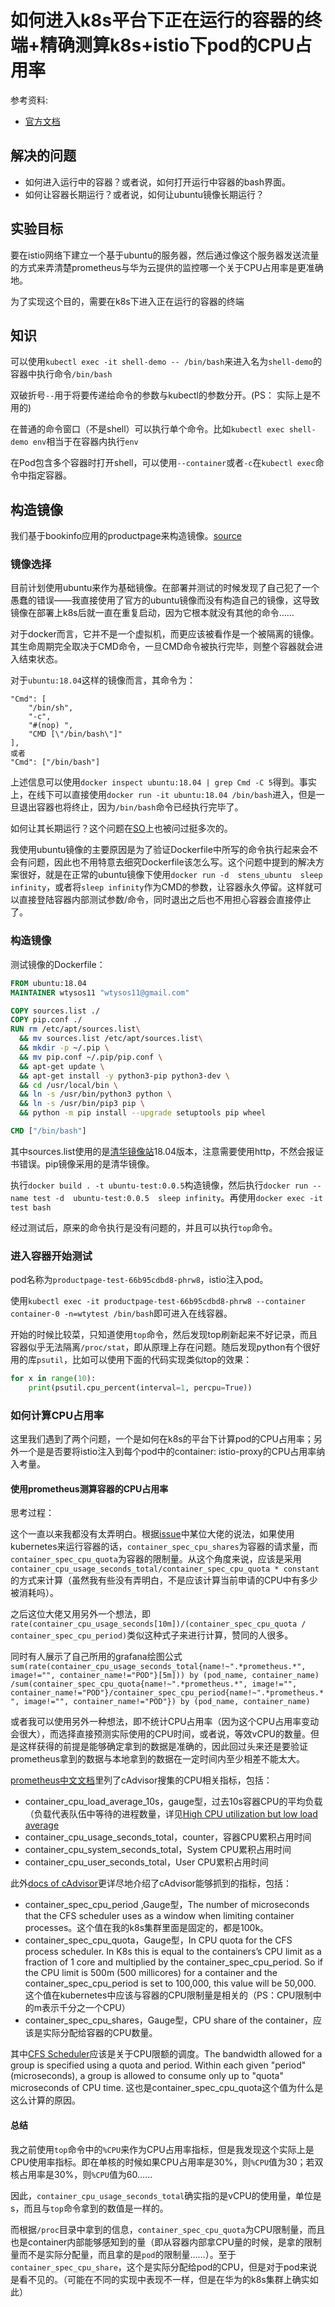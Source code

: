 # 如何进入k8s平台下正在运行的容器的终端+精确测算k8s+istio下pod的CPU占用率

参考资料:
* [官方文档](https://kubernetes.io/zh/docs/tasks/debug-application-cluster/get-shell-running-container/)

## 解决的问题

* 如何进入运行中的容器？或者说，如何打开运行中容器的bash界面。
* 如何让容器长期运行？或者说，如何让ubuntu镜像长期运行？

## 实验目标

要在istio网络下建立一个基于ubuntu的服务器，然后通过像这个服务器发送流量的方式来弄清楚prometheus与华为云提供的监控哪一个关于CPU占用率是更准确地。

为了实现这个目的，需要在k8s下进入正在运行的容器的终端

## 知识

可以使用`kubectl exec -it shell-demo -- /bin/bash`来进入名为`shell-demo`的容器中执行命令`/bin/bash`

双破折号`--`用于将要传递给命令的参数与kubectl的参数分开。(PS： 实际上是不用的)

在普通的命令窗口（不是shell）可以执行单个命令。比如`kubectl exec shell-demo env`相当于在容器内执行`env`

在Pod包含多个容器时打开shell，可以使用`--container`或者`-c`在`kubectl exec`命令中指定容器。

## 构造镜像

我们基于bookinfo应用的productpage来构造镜像。[source](https://github.com/istio/istio/tree/master/samples/bookinfo/src/productpage)

### 镜像选择

目前计划使用ubuntu来作为基础镜像。在部署并测试的时候发现了自己犯了一个愚蠢的错误——我直接使用了官方的ubuntu镜像而没有构造自己的镜像，这导致镜像在部署上k8s后就一直在重复启动，因为它根本就没有其他的命令……

对于docker而言，它并不是一个虚拟机，而更应该被看作是一个被隔离的镜像。其生命周期完全取决于CMD命令，一旦CMD命令被执行完毕，则整个容器就会进入结束状态。

对于`ubuntu:18.04`这样的镜像而言，其命令为：

```
"Cmd": [
    "/bin/sh",
    "-c",
    "#(nop) ",
    "CMD [\"/bin/bash\"]"
],
或者
"Cmd": ["/bin/bash"]
```

上述信息可以使用`docker inspect ubuntu:18.04 | grep Cmd -C 5`得到。事实上，在线下可以直接使用`docker run -it ubuntu:18.04 /bin/bash`进入，但是一旦退出容器也将终止，因为`/bin/bash`命令已经执行完毕了。

如何让其长期运行？这个问题在[SO](https://stackoverflow.com/questions/43419500/how-do-you-start-a-docker-ubuntu-container-into-bash)上也被问过挺多次的。

我使用ubuntu镜像的主要原因是为了验证Dockerfile中所写的命令执行起来会不会有问题，因此也不用特意去细究Dockerfile该怎么写。这个问题中提到的解决方案很好，就是在正常的ubuntu镜像下使用`docker run -d  stens_ubuntu  sleep infinity`，或者将`sleep infinity`作为CMD的参数，让容器永久停留。这样就可以直接登陆容器内部测试参数/命令，同时退出之后也不用担心容器会直接停止了。

### 构造镜像

测试镜像的Dockerfile：

```Dockerfile
FROM ubuntu:18.04
MAINTAINER wtysos11 "wtysos11@gmail.com"

COPY sources.list ./
COPY pip.conf ./
RUN rm /etc/apt/sources.list\
  && mv sources.list /etc/apt/sources.list\
  && mkdir -p ~/.pip \
  && mv pip.conf ~/.pip/pip.conf \
  && apt-get update \
  && apt-get install -y python3-pip python3-dev \
  && cd /usr/local/bin \
  && ln -s /usr/bin/python3 python \
  && ln -s /usr/bin/pip3 pip \
  && python -m pip install --upgrade setuptools pip wheel 

CMD ["/bin/bash"]
```

其中sources.list使用的是[清华镜像站](https://mirrors.tuna.tsinghua.edu.cn/help/ubuntu/)18.04版本，注意需要使用http，不然会报证书错误。pip镜像采用的是清华镜像。

执行`docker build . -t ubuntu-test:0.0.5`构造镜像，然后执行`docker run --name test -d  ubuntu-test:0.0.5  sleep infinity`。再使用`docker exec -it test bash`

经过测试后，原来的命令执行是没有问题的，并且可以执行`top`命令。

### 进入容器开始测试

pod名称为`productpage-test-66b95cdbd8-phrw8`，istio注入pod。

使用`kubectl exec -it productpage-test-66b95cdbd8-phrw8 --container container-0 -n=wtytest /bin/bash`即可进入在线容器。

开始的时候比较菜，只知道使用`top`命令，然后发现top刷新起来不好记录，而且容器似乎无法隔离`/proc/stat`，即从原理上存在问题。随后发现python有个很好用的库`psutil`，比如可以使用下面的代码实现类似top的效果：

```python
for x in range(10):
    print(psutil.cpu_percent(interval=1, percpu=True))
```

### 如何计算CPU占用率

这里我们遇到了两个问题，一个是如何在k8s的平台下计算pod的CPU占用率；另外一个是是否要将istio注入到每个pod中的container: istio-proxy的CPU占用率纳入考量。

#### 使用prometheus测算容器的CPU占用率

思考过程：

这个一直以来我都没有太弄明白。根据[issue](https://github.com/google/cadvisor/issues/2026)中某位大佬的说法，如果使用kubernetes来运行容器的话，`container_spec_cpu_shares`为容器的请求量，而`container_spec_cpu_quota`为容器的限制量。从这个角度来说，应该是采用`container_cpu_usage_seconds_total/container_spec_cpu_quota * constant`的方式来计算（虽然我有些没有弄明白，不是应该计算当前申请的CPU中有多少被消耗吗）。

之后这位大佬又用另外一个想法，即`rate(container_cpu_usage_seconds[10m])/(container_spec_cpu_quota / container_spec_cpu_period)`类似这种式子来进行计算，赞同的人很多。

同时有人展示了自己所用的grafana绘图公式`sum(rate(container_cpu_usage_seconds_total{name!~".*prometheus.*", image!="", container_name!="POD"}[5m])) by (pod_name, container_name) /sum(container_spec_cpu_quota{name!~".*prometheus.*", image!="", container_name!="POD"}/container_spec_cpu_period{name!~".*prometheus.*", image!="", container_name!="POD"}) by (pod_name, container_name)`

或者我可以使用另外一种想法，即不统计CPU占用率（因为这个CPU占用率变动会很大），而选择直接预测实际使用的CPU时间，或者说，等效vCPU的数量。但是这样获得的前提是能够确定拿到的数据是准确的，因此回过头来还是要验证prometheus拿到的数据与本地拿到的数据在一定时间内至少相差不能太大。

[prometheus中文文档](https://yunlzheng.gitbook.io/prometheus-book/part-ii-prometheus-jin-jie/exporter/commonly-eporter-usage/use-prometheus-monitor-container)里列了cAdvisor搜集的CPU相关指标，包括：
* container_cpu_load_average_10s，gauge型，过去10s容器CPU的平均负载（负载代表队伍中等待的进程数量，详见[High CPU utilization but low load average](https://serverfault.com/questions/667078/high-cpu-utilization-but-low-load-average)
* container_cpu_usage_seconds_total，counter，容器CPU累积占用时间
* container_cpu_system_seconds_total，System CPU累积占用时间
* container_cpu_user_seconds_total，User CPU累积占用时间

此外[docs of cAdvisor](https://docs.signalfx.com/en/latest/integrations/agent/monitors/cadvisor.html)更详尽地介绍了cAdvisor能够抓到的指标，包括：
* container_spec_cpu_period ,Gauge型，The number of microseconds that the CFS scheduler uses as a window when limiting container processes。这个值在我的k8s集群里面是固定的，都是100k。
* container_spec_cpu_quota，Gauge型，In CPU quota for the CFS process scheduler. In K8s this is equal to the containers’s CPU limit as a fraction of 1 core and multiplied by the container_spec_cpu_period. So if the CPU limit is 500m (500 millicores) for a container and the container_spec_cpu_period is set to 100,000, this value will be 50,000. 这个值在kubernetes中应该与容器的CPU限制量是相关的（PS：CPU限制中的m表示千分之一个CPU）
* container_spec_cpu_shares，Gauge型，CPU share of the container，应该是实际分配给容器的CPU数量。

其中[CFS Scheduler](https://www.kernel.org/doc/Documentation/scheduler/sched-bwc.txt)应该是关于CPU限额的调度。The bandwidth allowed for a group is specified using a quota and period. Within
each given "period" (microseconds), a group is allowed to consume only up to
"quota" microseconds of CPU time. 这也是container_spec_cpu_quota这个值为什么是这么计算的原因。

#### 总结

我之前使用`top`命令中的`%CPU`来作为CPU占用率指标，但是我发现这个实际上是CPU使用率指标。即在单核的时候如果CPU占用率是30%，则`%CPU`值为30；若双核占用率是30%，则`%CPU`值为60……

因此，`container_cpu_usage_seconds_total`确实指的是vCPU的使用量，单位是s，而且与`top`命令拿到的数值是一样的。

而根据`/proc`目录中拿到的信息，`container_spec_cpu_quota`为CPU限制量，而且也是container内部能够感知到的量（即从容器内部拿CPU量的时候，是拿的限制量而不是实际分配量，而且拿的是`pod`的限制量……）。至于`container_spec_cpu_share`，这个是实际分配给pod的CPU，但是对于pod来说是看不见的。（可能在不同的实现中表现不一样，但是在华为的k8s集群上确实如此）